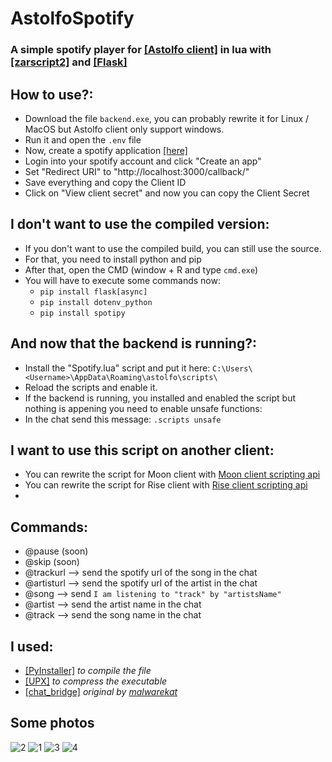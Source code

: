 # AstolfoSpotify
### A simple spotify player for [[Astolfo client]](https://astolfo.lgbt) in lua with [[zarscript2]](https://zarzel.gitbook.io/) and [[Flask]](https://flask.palletsprojects.com/)

## How to use?: 
- Download the file ```backend.exe```, you can probably rewrite it for Linux / MacOS but Astolfo client only support windows.
- Run it and open the ```.env``` file
- Now, create a spotify application [[here]](https://developer.spotify.com/dashboard)
- Login into your spotify account and click "Create an app"
- Set "Redirect URI" to "http://localhost:3000/callback/"
- Save everything and copy the Client ID
- Click on "View client secret" and now you can copy the Client Secret

## I don't want to use the compiled version:
- If you don't want to use the compiled build, you can still use the source.
- For that, you need to install python and pip
- After that, open the CMD (window + R and type ```cmd.exe```)
- You will have to execute some commands now:
    - ```pip install flask[async]```
    - ```pip install dotenv_python```
    - ```pip install spotipy```
 
## And now that the backend is running?:
- Install the "Spotify.lua" script and put it here: ```C:\Users\<Username>\AppData\Roaming\astolfo\scripts\```
- Reload the scripts and enable it.
- If the backend is running, you installed and enabled the script but nothing is appening you need to enable unsafe functions:
- In the chat send this message: ```.scripts unsafe```
 
## I want to use this script on another client:
- You can rewrite the script for Moon client with [Moon client scripting api](https://docs.moonclient.xyz/)
- You can rewrite the script for Rise client with [Rise client scripting api](https://riseclients-organization.gitbook.io/rise-6-scripting-api/api-documentation/scripting-metadata)
- 
## Commands:
-  @pause (soon)
-  @skip (soon)
-  @trackurl --> send the spotify url of the song in the chat
-  @artisturl --> send the spotify url of the artist in the chat
-  @song --> send ```I am listening to "track" by "artistsName"```
-  @artist --> send the artist name in the chat
-  @track --> send the song name in the chat

## I used:
- [[PyInstaller]](https://pyinstaller.org/) *to compile the file*
- [[UPX]](https://upx.github.io/) *to compress the executable*
- [[chat_bridge]](https://www.astolfo.lgbt/forums/topic/14077-astolfo-overlay-log-server/) *original by [malwarekat](https://www.astolfo.lgbt/forums/profile/33787-malwarekat/)*

## Some photos
![2](https://github.com/Appolon24800/AstolfoSpotify/assets/93398824/98fe2900-f2b8-420b-848a-b6ca7c01fbae)
![1](https://github.com/Appolon24800/AstolfoSpotify/assets/93398824/3aa1f512-87bd-4c04-8e88-2633a5ea6e5a)
![3](https://github.com/Appolon24800/AstolfoSpotify/assets/93398824/03d1f27e-b14d-47c9-84d2-44566731de7a)
![4](https://github.com/Appolon24800/AstolfoSpotify/assets/93398824/330a6266-2f5a-4cab-8d84-e32dec779c9a)


